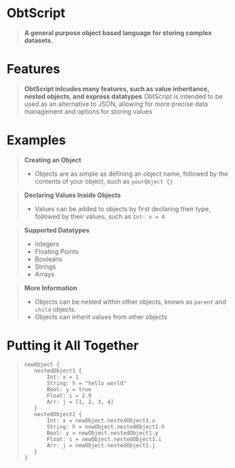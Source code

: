 # ObtScript
> **A general purpose object based language for storing complex datasets.**

# Features
> **ObtScript inlcudes many features, such as value inheritance, nested objects, and express datatypes**
> ObtScript is intended to be used as an alternative to JSON, allowing for more precise data management and options for storing values

# Examples
> **Creating an Object**
> - Objects are as simple as defining an object name, followed by the contents of your object, such as `yourObject {}`

> **Declaring Values Inside Objects**
> - Values can be added to objects by first declaring their type, followed by their values, such as `Int: x = 4`

> **Supported Datatypes**
> - Integers
> - Floating Points
> - Booleans
> - Strings
> - Arrays

> **More Information**
> - Objects can be nested within other objects, known as `parent` and `child` objects.
> - Objects can inherit values from other objects

# Putting it All Together
> ```
> newObject {
>    nestedObject1 {
>        Int: x = 1
>        String: h = "hello world"
>        Bool: y = true
>        Float: i = 2.9
>        Arr: j = [1, 2, 3, 4]
>    }
>    nestedObject2 {
>        Int: x = newObject.nestedObject1.x
>        String: h = newObject.nestedObject1.h
>        Bool: y = newObject.nestedObject1.y
>        Float: i = newObject.nestedObject1.i
>        Arr: j = newObject.nestedObject1.j
>    }
> }
> ```
